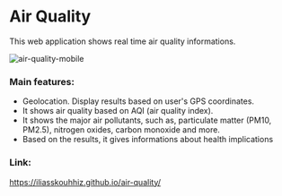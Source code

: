 # Air Quality

This web application shows real time air quality informations.

![air-quality-mobile](https://user-images.githubusercontent.com/73239060/136564988-f8b5ff29-52d6-4366-9952-704a9b11180a.jpg)

### Main features:

- Geolocation. Display results based on user's GPS coordinates.
- It shows air quality based on AQI (air quality index).
- It shows the major air pollutants, such as, particulate matter (PM10, PM2.5), nitrogen oxides, carbon monoxide and more.
- Based on the results, it gives informations about health implications

### Link:

https://iliasskouhhiz.github.io/air-quality/
